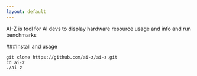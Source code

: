 ```yaml
---
layout: default
---
```


AI-Z is tool for AI devs to display hardware resource usage and info and run benchmarks

###Install and usage
```
git clone https://github.com/ai-z/ai-z.git
cd ai-z
./ai-z
```
